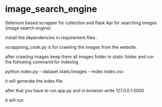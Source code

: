 # image_search_engine
Selenium based scrapper for collection and flask Api for searching images (image search engine)

install the dependencies in requirement files .

scrappning_code.py is for crawling the images from the website.

after crawling images keep them all images folder in static folder and run the following command for indexing

python index.py --dataset static/images --index index.csv


it will generate the index file.

after that you have to run app.py and in browser write 127.0.0.1:5000

it will run.
